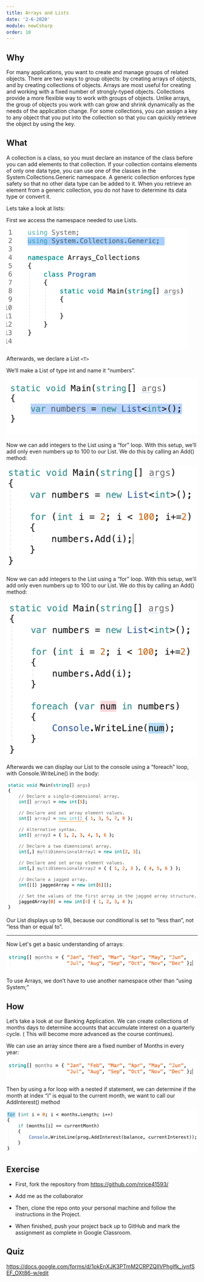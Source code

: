 ```yaml
---
title: Arrays and Lists
date: '2-6-2020'
module: newCsharp
order: 10
---
```


## Why

For many applications, you want to create and manage groups of related objects. There are two ways to group objects: by creating arrays of objects, and by creating collections of objects. Arrays are most useful for creating and working with a fixed number of strongly-typed objects. Collections provide a more flexible way to work with groups of objects. Unlike arrays, the group of objects you work with can grow and shrink dynamically as the needs of the application change. For some collections, you can assign a key to any object that you put into the collection so that you can quickly retrieve the object by using the key.

## What

A collection is a class, so you must declare an instance of the class before you can add elements to that collection. If your collection contains elements of only one data type, you can use one of the classes in the System.Collections.Generic namespace. A generic collection enforces type safety so that no other data type can be added to it. When you retrieve an element from a generic collection, you do not have to determine its data type or convert it.

Lets take a look at lists:

First we access the namespace needed to use Lists.

![Using Directive](../images/arrayListsEx0.png "Using Directive")

Afterwards, we declare a List ```<T>```

We’ll make a List of type int and name it “numbers”.

![Lists](../images/arrayListsEx1.png "Lists")

Now we can add integers to the List using a “for” loop. With this setup, we’ll add only even numbers up to 100 to our List. We do this by calling an Add() method:

![Lists](../images/arrayListsEx2.png "Lists")

Now we can add integers to the List using a “for” loop. With this setup, we’ll add only even numbers up to 100 to our List. We do this by calling an Add() method:

![Lists](../images/arrayListsEx3.png "List")

Afterwards we can display our List to the console using a “foreach” loop, with Console.WriteLine() in the body:

![Lists](../images/arrayListsEx4.png "Lists")

Our List displays up to 98, because our conditional is set to “less than”, not
“less than or equal to”.

---
Now Let's get a basic understanding of arrays:

![Arrays](../images/arrayListsEx5.png "Arrays")

To use Arrays, we don’t have to use another namespace other than “using System;”

## How

Let’s take a look at our Banking Application. We can create collections of months days to determine accounts that accumulate interest on a quarterly cycle. ( This will become more advanced as the course continues).

We can use an array since there are a fixed number of Months in every year:

![Arrays](../images/arrayListsEx5.png "Arrays")

Then by using a for loop with a nested if statement, we can determine if the month at index “i” is equal to the current month, we want to call our AddInterest() method

![Arrays](../images/arrayListsEx6.png "Arrays")

## Exercise

* First, fork the repository from <https://github.com/nrice41593/>

* Add me as the collaborator

* Then, clone the repo onto your personal machine and follow the instructions in the Project.

* When finished, push your project back up to GitHub and mark the assignment as complete in Google Classroom.

## Quiz

<https://docs.google.com/forms/d/1okEnXJK3PTmM2CRPZQIlVPhglfk_jynfSEF_OXt86-w/edit>
